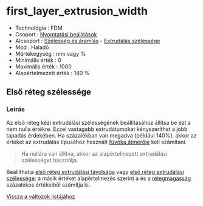 # first\_layer\_extrusion\_width

* Technológia : FDM
* Csoport : [Nyomtatási beállítások](../../konfig/print_settings.md)
* Alcsoport : [Szélesség és áramlás](../../beallitasok/print_settings.md#largeur-et-débit) - [Extrudálás szélessége](first_layer_extrusion_width.md)
* Mód : Haladó
* Mértékegység : mm vagy %
* Minimális érték :  0
* Maximális érték :  1000
* Alapértelmezett érték : 140 %

## Első réteg szélessége

### Leírás

Az első réteg kézi extrudálási szélességének beállításához állítsa be ezt a nem nulla értékre. Ezzel vastagabb extrudátumokat kényszeríthet a jobb tapadás érdekében. Ha százalékban van megadva \(például 140%\), akkor az értéket az extrudálás típusához használt [fúvóka átmérője](nozzle_diameter.md) kell számítani.

> Ha nullára van állítva, akkor az alapértelmezett extrudálási szélességet használja.

Beállíthatja [első réteg extrudálási távolsága](first_layer_extrusion_spacing.md) vagy [első réteg extrudálási szélessége](first_layer_extrusion_width.md); a másik értéket alapértelmezés szerint a  és a [rétegmagasság](layer_height.md) százalékos értékeiből számítja ki.

[Vissza a változók listájához](/)

